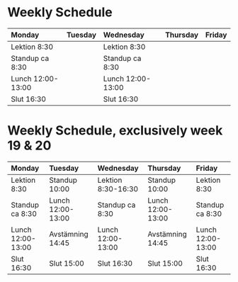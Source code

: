 # Weekly Schedule 
| Monday           | Tuesday    | Wednesday        | Thursday | Friday  |
| :--------------- |:-----------|:-----------------|:---------|:--------|
|Lektion 8:30      |            |Lektion 8:30      |          |         |
|Standup ca 8:30   |            |Standup ca 8:30   |          |         |
|Lunch 12:00-13:00 |            |Lunch 12:00-13:00 |          |         |
|Slut 16:30        |            |Slut 16:30        |          |         |

# Weekly Schedule, exclusively week 19 & 20
| Monday            | Tuesday           | Wednesday          | Thursday          | Friday            |
| :---------------- | :---------------- | :----------------- | :---------------- | :---------------- |
| Lektion 8:30      | Standup 10:00     | Lektion 8:30-16:30 | Standup 10:00     | Lektion 8:30      |
| Standup ca 8:30   | Lunch 12:00-13:00 | Standup ca 8:30    | Lunch 12:00-13:00 | Standup ca 8:30   |
| Lunch 12:00-13:00 | Avstämning 14:45  | Lunch 12:00-13:00  | Avstämning 14:45  | Lunch 12:00-13:00 |
| Slut 16:30        | Slut 15:00        | Slut 16:30         | Slut 15:00        | Slut 16:30        |
